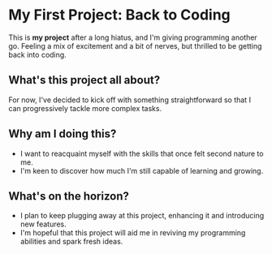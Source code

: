 # My First Project: Back to Coding

This is **my project** after a long hiatus, and I'm giving programming another go. Feeling a mix of excitement and a bit of nerves, but thrilled to be getting back into coding.

## What's this project all about?
For now, I've decided to kick off with something straightforward so that I can progressively tackle more complex tasks.

## Why am I doing this?
- I want to reacquaint myself with the skills that once felt second nature to me.
- I'm keen to discover how much I'm still capable of learning and growing.

## What's on the horizon?
- I plan to keep plugging away at this project, enhancing it and introducing new features.
- I'm hopeful that this project will aid me in reviving my programming abilities and spark fresh ideas.